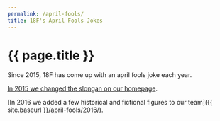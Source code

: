 ```yaml
---
permalink: /april-fools/
title: 18F's April Fools Jokes
---
```

# {{ page.title }}

Since 2015, 18F has come up with an april fools joke each year. 

[In 2015 we
changed the slongan on our homepage]({{site.baseurl}}/april-fools/2015/).

[In 2016 we added a few historical and fictional figures to our team]({{
site.baseurl }}/april-fools/2016/).
